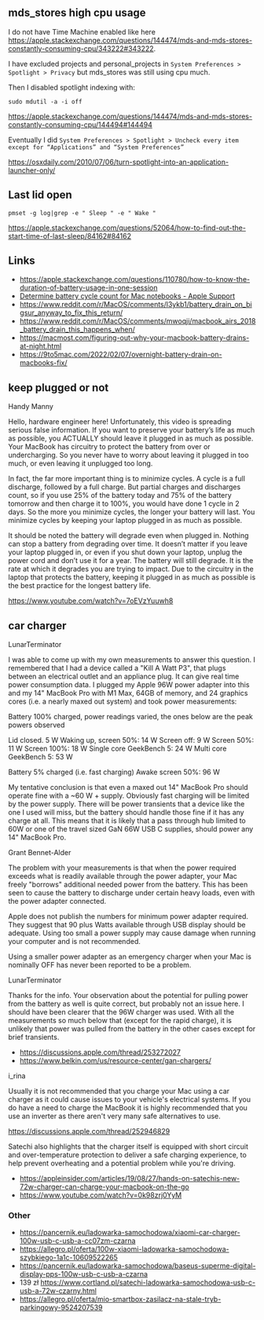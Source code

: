 ## mds_stores high cpu usage

I do not have Time Machine enabled like here https://apple.stackexchange.com/questions/144474/mds-and-mds-stores-constantly-consuming-cpu/343222#343222.

I have excluded projects and personal_projects in `System Preferences > Spotlight > Privacy` but mds_stores was still using cpu much.

Then I disabled spotlight indexing with:

`sudo mdutil -a -i off`

https://apple.stackexchange.com/questions/144474/mds-and-mds-stores-constantly-consuming-cpu/144494#144494

Eventually I did `System Preferences > Spotlight > Uncheck every item except for “Applications” and “System Preferences”`

https://osxdaily.com/2010/07/06/turn-spotlight-into-an-application-launcher-only/

## Last lid open

`pmset -g log|grep -e " Sleep " -e " Wake "`

https://apple.stackexchange.com/questions/52064/how-to-find-out-the-start-time-of-last-sleep/84162#84162

## Links

- https://apple.stackexchange.com/questions/110780/how-to-know-the-duration-of-battery-usage-in-one-session
- [Determine battery cycle count for Mac notebooks - Apple Support](https://support.apple.com/en-us/HT201585)
- https://www.reddit.com/r/MacOS/comments/l3ykb1/battery_drain_on_bigsur_anyway_to_fix_this_return/
- https://www.reddit.com/r/MacOS/comments/mwoqji/macbook_airs_2018_battery_drain_this_happens_when/
- https://macmost.com/figuring-out-why-your-macbook-battery-drains-at-night.html
- https://9to5mac.com/2022/02/07/overnight-battery-drain-on-macbooks-fix/

## keep plugged or not

Handy Manny

Hello, hardware engineer here! Unfortunately, this video is spreading serious false information. If you want to preserve your battery’s life as much as possible, you ACTUALLY should leave it plugged in as much as possible. Your MacBook has circuitry to protect the battery from over or undercharging. So you never have to worry about leaving it plugged in too much, or even leaving it unplugged too long.

In fact, the far more important thing is to minimize cycles. A cycle is a full discharge, followed by a full charge. But partial charges and discharges count, so if you use 25% of the battery today and 75% of the battery tomorrow and then charge it to 100%, you would have done 1 cycle in 2 days. So the more you minimize cycles, the longer your battery will last. You minimize cycles by keeping your laptop plugged in as much as possible.

It should be noted the battery will degrade even when plugged in. Nothing can stop a battery from degrading over time. It doesn’t matter if you leave your laptop plugged in, or even if you shut down your laptop, unplug the power cord and don’t use it for a year. The battery will still degrade. It is the rate at which it degrades you are trying to impact. Due to the circuitry in the laptop that protects the battery, keeping it plugged in as much as possible is the best practice for the longest battery life.

https://www.youtube.com/watch?v=7oEVzYuuwh8

## car charger

LunarTerminator

I was able to come up with my own measurements to answer this question. I remembered that I had a device called a "Kill A Watt P3", that plugs between an electrical outlet and an appliance plug. It can give real time power consumption data. I plugged my Apple 96W power adapter into this and my 14" MacBook Pro with M1 Max, 64GB of memory, and 24 graphics cores (i.e. a nearly maxed out system) and took power measurements:

Battery 100% charged, power readings varied, the ones below are the peak powers observed

Lid closed. 5 W
Waking up, screen 50%: 14 W
Screen off: 9 W
Screen 50%: 11 W
Screen 100%: 18 W
Single core GeekBench 5: 24 W
Multi core GeekBench 5: 53 W

Battery 5% charged (i.e. fast charging)
Awake screen 50%: 96 W

My tentative conclusion is that even a maxed out 14" MacBook Pro should operate fine with a ~60 W + supply. Obviously fast charging will be limited by the power supply. There will be power transients that a device like the one I used will miss, but the battery should handle those fine if it has any charge at all. This means that it is likely that a pass through hub limited to 60W or one of the travel sized GaN 66W USB C supplies, should power any 14" MacBook Pro.

Grant Bennet-Alder

The problem with your measurements is that when the power required exceeds what is readily available through the power adapter, your Mac freely "borrows" additional needed power from the battery. This has been seen to cause the battery to discharge under certain heavy loads, even with the power adapter connected.

Apple does not publish the numbers for minimum power adapter required. They suggest that 90 plus Watts available through USB display should be adequate. Using too small a power supply may cause damage when running your computer and is not recommended.

Using a smaller power adapter as an emergency charger when your Mac is nominally OFF has never been reported to be a problem.

LunarTerminator

Thanks for the info. Your observation about the potential for pulling power from the battery as well is quite correct, but probably not an issue here. I should have been clearer that the 96W charger was used. With all the measurements so much below that (except for the rapid charge), it is unlikely that power was pulled from the battery in the other cases except for brief transients.

- https://discussions.apple.com/thread/253272027
- https://www.belkin.com/us/resource-center/gan-chargers/

i_rina

Usually it is not recommended that you charge your Mac using a car charger as it could cause issues to your vehicle's electrical systems. If you do have a need to charge the MacBook it is highly recommended that you use an inverter as there aren't very many safe alternatives to use.

https://discussions.apple.com/thread/252946829

Satechi also highlights that the charger itself is equipped with short circuit and over-temperature protection to deliver a safe charging experience, to help prevent overheating and a potential problem while you're driving.

- https://appleinsider.com/articles/19/08/27/hands-on-satechis-new-72w-charger-can-charge-your-macbook-on-the-go
- https://www.youtube.com/watch?v=0k98zrj0YyM

### Other

- https://pancernik.eu/ladowarka-samochodowa/xiaomi-car-charger-100w-usb-c-usb-a-cc07zm-czarna
- https://allegro.pl/oferta/100w-xiaomi-ladowarka-samochodowa-szybkiego-1a1c-10609522265
- https://pancernik.eu/ladowarka-samochodowa/baseus-superme-digital-display-pps-100w-usb-c-usb-a-czarna
- 139 zł https://www.cortland.pl/satechi-ladowarka-samochodowa-usb-c-usb-a-72w-czarny.html
- https://allegro.pl/oferta/mio-smartbox-zasilacz-na-stale-tryb-parkingowy-9524207539
